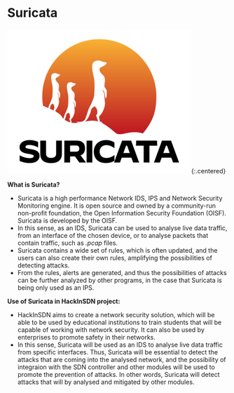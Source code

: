 # Suricata 

![Suricata logo](/assets/img/suricata-logo.png){:.centered}

**What is Suricata?** 

- Suricata is a high performance Network IDS, IPS and Network Security Monitoring engine. It is open source and owned by a community-run non-profit foundation, the Open Information Security Foundation (OISF). Suricata is developed by the OISF.
- In this sense, as an IDS, Suricata can be used to analyse live data traffic, from an interface of the chosen device, or to analyse packets that contain traffic, such as *.pcap* files.
- Suricata contains a wide set of rules, which is often updated, and the users can also create their own rules, amplifying the possibilities of detecting attacks.
- From the rules, alerts are generated, and thus the possibilities of attacks can be further analyzed by other programs, in the case that Suricata is being only used as an IPS.

**Use of Suricata in HackInSDN project:**

- HackInSDN aims to create a network security solution, which will be able to be used by educational institutions to train students that will be capable of working with network security. It can also be used by enterprises to promote safety in their networks.
- In this sense, Suricata will be used as an IDS to analyse live data traffic from specific interfaces. Thus, Suricata will be essential to detect the attacks that are coming into the analysed network, and the possibility of integraion with the SDN controller and other modules will be used to promote the prevention of attacks. In other words, Suricata will detect attacks that will by analysed and mitigated by other modules. 
